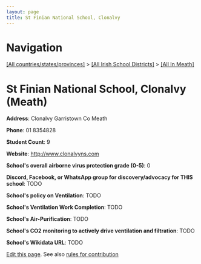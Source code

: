 ```yaml
---
layout: page
title: St Finian National School, Clonalvy
---
```

# Navigation

[[All countries/states/provinces]](../../..) > [[All Irish School Districts]](../..) > [[All In Meath]](..)

# St Finian National School, Clonalvy (Meath)

**Address**: Clonalvy Garristown Co Meath

**Phone**: 01 8354828

**Student Count**: 9

**Website**: <http://www.clonalvyns.com>

**School's overall airborne virus protection grade (0-5)**: 0

**Discord, Facebook, or WhatsApp group for discovery/advocacy for THIS school**: TODO

**School's policy on Ventilation**: TODO

**School's Ventilation Work Completion**: TODO

**School's Air-Purification**: TODO

**School's CO2 monitoring to actively drive ventilation and filtration**: TODO

**School's Wikidata URL**: TODO


[Edit this page](https://github.com/ventilate-schools/Ireland/edit/main/./Meath/St_Finian_National_School,_Clonalvy.md). See also [rules for contribution](../../../contribution-rules/)